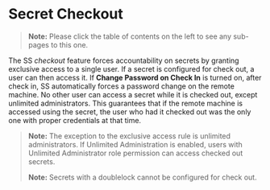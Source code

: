 [title]: # (Secret Check Out)
[tags]: # (Check Out)
[priority]: # (1000)

# Secret Checkout

> **Note:** Please click the table of contents on the left to see any sub-pages to this one.

The SS _checkout_ feature forces accountability on secrets by granting exclusive access to a single user. If a secret is configured for check out, a user can then access it. If **Change Password on Check In** is turned on, after check in, SS automatically forces a password change on the remote machine. No other user can access a secret while it is checked out, except unlimited administrators. This guarantees that if the remote machine is accessed using the secret, the user who had it checked out was the only one with proper credentials at that time.

> **Note:** The exception to the exclusive access rule is unlimited administrators. If Unlimited Administration is enabled, users with Unlimited Administrator role permission can access checked out secrets.
>
> **Note:** Secrets with a doublelock cannot be configured for check out.
